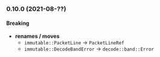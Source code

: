 ### 0.10.0 (2021-08-??)

#### Breaking

* **renames / moves**
    - `immutable::PacketLine` -> `PacketLineRef`
    - `immutable::DecodeBandError` -> `decode::band::Error`

